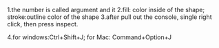 1.the number is called argument and it 
2.fill: color inside of the shape; stroke:outline color of the shape
3.after pull out the console, single right click, then press inspect.

4.for windows:Ctrl+Shift+J; for Mac: Command+Option+J
